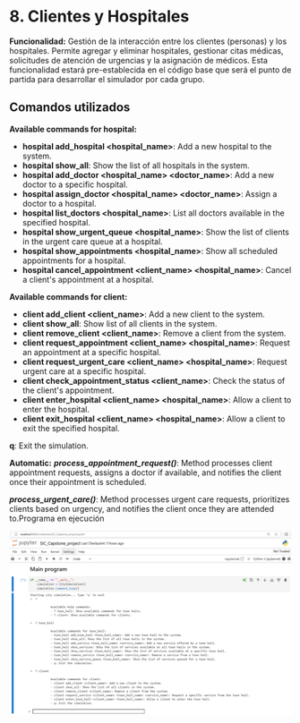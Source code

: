 # 8. **Clientes y Hospitales**

**Funcionalidad:** Gestión de la interacción entre los clientes (personas) y los hospitales. Permite agregar y eliminar hospitales, gestionar citas médicas, solicitudes de atención de urgencias y la asignación de médicos. Esta funcionalidad estará pre-establecida en el código base que será el punto de partida para desarrollar el simulador por cada grupo.

## Comandos utilizados

**Available commands for hospital:**

- **hospital add_hospital <hospital_name>**: Add a new hospital to the system.
- **hospital show_all**: Show the list of all hospitals in the system.
- **hospital add_doctor <hospital_name> <doctor_name>**: Add a new doctor to a specific hospital.
- **hospital assign_doctor <hospital_name> <doctor_name>**: Assign a doctor to a hospital.
- **hospital list_doctors <hospital_name>**: List all doctors available in the specified hospital.
- **hospital show_urgent_queue <hospital_name>**: Show the list of clients in the urgent care queue at a hospital.
- **hospital show_appointments <hospital_name>**: Show all scheduled appointments for a hospital.
- **hospital cancel_appointment <client_name> <hospital_name>**: Cancel a client's appointment at a hospital.

**Available commands for client:**

- **client add_client <client_name>**: Add a new client to the system.
- **client show_all**: Show list of all clients in the system.
- **client remove_client <client_name>**: Remove a client from the system.
- **client request_appointment <client_name> <hospital_name>**: Request an appointment at a specific hospital.
- **client request_urgent_care <client_name> <hospital_name>**: Request urgent care at a specific hospital.
- **client check_appointment_status <client_name>**: Check the status of the client's appointment.
- **client enter_hospital <client_name> <hospital_name>**: Allow a client to enter the hospital.
- **client exit_hospital <client_name> <hospital_name>**: Allow a client to exit the specified hospital.

**q**: Exit the simulation.

**Automatic:** ***process_appointment_request()***: Method processes client appointment requests, assigns a doctor if available, and notifies the client once their appointment is scheduled.

***process_urgent_care()***: Method processes urgent care requests, prioritizes clients based on urgency, and notifies the client once they are attended to.Programa en ejecución

![](img/02.png)

